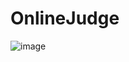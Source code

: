 # OnlineJudge

![image](https://user-images.githubusercontent.com/2216750/33547095-dbd759ae-d91d-11e7-95db-d17ae2298370.png)
